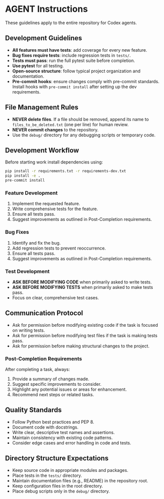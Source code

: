 # AGENT Instructions

These guidelines apply to the entire repository for Codex agents.

## Development Guidelines
- **All features must have tests**: add coverage for every new feature.
- **Bug fixes require tests**: include regression tests in `tests/`.
- **Tests must pass**: run the full pytest suite before completion.
- **Use pytest** for all testing.
- **Open-source structure**: follow typical project organization and documentation.
- **Pre-commit hooks**: ensure changes comply with pre-commit standards.
  Install hooks with `pre-commit install` after setting up the dev requirements.

## File Management Rules
- **NEVER delete files**. If a file should be removed, append its name to `files_to_be_deleted.txt` (one per line) for human review.
- **NEVER commit changes** to the repository.
- Use the `debug/` directory for any debugging scripts or temporary code.

## Development Workflow
Before starting work install dependencies using:
```bash
pip install -r requirements.txt -r requirements-dev.txt
pip install -e .
pre-commit install
```
### Feature Development
1. Implement the requested feature.
2. Write comprehensive tests for the feature.
3. Ensure all tests pass.
4. Suggest improvements as outlined in Post-Completion requirements.

### Bug Fixes
1. Identify and fix the bug.
2. Add regression tests to prevent reoccurrence.
3. Ensure all tests pass.
4. Suggest improvements as outlined in Post-Completion requirements.

### Test Development
- **ASK BEFORE MODIFYING CODE** when primarily asked to write tests.
- **ASK BEFORE MODIFYING TESTS** when primarily asked to make tests pass.
- Focus on clear, comprehensive test cases.

## Communication Protocol
- Ask for permission before modifying existing code if the task is focused on writing tests.
- Ask for permission before modifying test files if the task is making tests pass.
- Ask for permission before making structural changes to the project.

### Post-Completion Requirements
After completing a task, always:
1. Provide a summary of changes made.
2. Suggest specific improvements to consider.
3. Highlight any potential issues or areas for enhancement.
4. Recommend next steps or related tasks.

## Quality Standards
- Follow Python best practices and PEP 8.
- Document code with docstrings.
- Write clear, descriptive test names and assertions.
- Maintain consistency with existing code patterns.
- Consider edge cases and error handling in code and tests.

## Directory Structure Expectations
- Keep source code in appropriate modules and packages.
- Place tests in the `tests/` directory.
- Maintain documentation files (e.g., README) in the repository root.
- Keep configuration files in the root directory.
- Place debug scripts only in the `debug/` directory.
